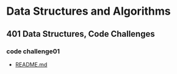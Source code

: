 # Data Structures and Algorithms

## 401 Data Structures, Code Challenges

### code challenge01 
- [README.md](https://github.com/abu-nofal/data-structures-and-algorithms/blob/main/401-code-challenge/code01/README.md)